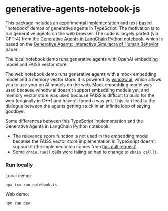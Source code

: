 # generative-agents-notebook-js

This package includes an experimental implementation and text-based "notebook" demos of generative agents in TypeScript. The motivation is to run generative agents on the web browser. The code is largely ported (via GPT-4) from the [Generative Agents in LangChain Python notebook](https://python.langchain.com/en/latest/use_cases/agents/characters.html), which is based on the [Generative Agents: Interactive Simulacra of Human Behavior](https://arxiv.org/abs/2304.03442) paper.

The local notebook demo runs generative agents with OpenAI embedding model and FAISS vector store.

The web notebook demo runs generative agents with a mock embedding model and a memory vector store. It is powered by [window.ai](https://windowai.io/), which allows you to use your on AI models on the web. Mock embedding model was used because window.ai doesn't support embedding models yet, and memory vector store was used because FAISS is difficult to build for the web (originally in C++) and haven't found a way yet. This can lead to the dialogue between the agents getting stuck in an infinite loop of saying goodbye.

Some differences between this TypeScript implementation and the Generative Agents in LangChain Python notebook:
* The relevance score function is not used in the embedding model because the FAISS vector store implementation in TypeScript doesn't support it (the implementation comes from [this pull request](https://github.com/hwchase17/langchainjs/pull/685)).
* Some `chain.run()` calls were failing so had to change to `chain.call()`.

### Run locally

Local demo:

```
npx tsx run_notebook.ts
```

Web demo:
```
npm run dev
```


